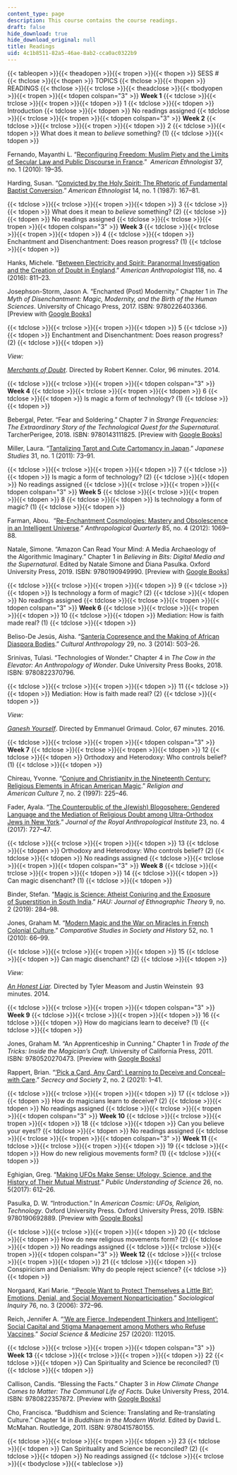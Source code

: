 ```yaml
---
content_type: page
description: This course contains the course readings.
draft: false
hide_download: true
hide_download_original: null
title: Readings
uid: 4c1b8511-82a5-46ae-8ab2-cca0ac0322b9
---
```

{{< tableopen >}}{{< theadopen >}}{{< tropen >}}{{< thopen >}}
SESS #
{{< thclose >}}{{< thopen >}}
TOPICS
{{< thclose >}}{{< thopen >}}
READINGS
{{< thclose >}}{{< trclose >}}{{< theadclose >}}{{< tbodyopen >}}{{< tropen >}}{{< tdopen colspan="3" >}}
**Week 1**
{{< tdclose >}}{{< trclose >}}{{< tropen >}}{{< tdopen >}}
1
{{< tdclose >}}{{< tdopen >}}
Introduction
{{< tdclose >}}{{< tdopen >}}
No readings assigned
{{< tdclose >}}{{< trclose >}}{{< tropen >}}{{< tdopen colspan="3" >}}
**Week 2**
{{< tdclose >}}{{< trclose >}}{{< tropen >}}{{< tdopen >}}
2
{{< tdclose >}}{{< tdopen >}}
What does it mean to *believe* something? (1)
{{< tdclose >}}{{< tdopen >}}

Fernando, Mayanthi L. “[Reconfiguring Freedom: Muslim Piety and the Limits of Secular Law and Public Discourse in France](https://anthrosource.onlinelibrary.wiley.com/doi/full/10.1111/j.1548-1425.2010.01239.x).”  *American Ethnologist* 37, no. 1 (2010): 19–35.

Harding, Susan. “[Convicted by the Holy Spirit: The Rhetoric of Fundamental Baptist Conversion](https://anthrosource.onlinelibrary.wiley.com/doi/10.1525/ae.1987.14.1.02a00100).” *American Ethnologist* 14, no. 1 (1987): 167–81.

{{< tdclose >}}{{< trclose >}}{{< tropen >}}{{< tdopen >}}
3
{{< tdclose >}}{{< tdopen >}}
What does it mean to *believe* something? (2)
{{< tdclose >}}{{< tdopen >}}
No readings assigned
{{< tdclose >}}{{< trclose >}}{{< tropen >}}{{< tdopen colspan="3" >}}
**Week 3**
{{< tdclose >}}{{< trclose >}}{{< tropen >}}{{< tdopen >}}
4
{{< tdclose >}}{{< tdopen >}}
Enchantment and Disenchantment: Does reason progress? (1)
{{< tdclose >}}{{< tdopen >}}

Hanks, Michele. “[Between Electricity and Spirit: Paranormal Investigation and the Creation of Doubt in England](https://anthrosource.onlinelibrary.wiley.com/doi/10.1111/aman.12684).” *American Anthropologist* 118, no. 4 (2016): 811–23.

Josephson-Storm, Jason A. “Enchanted (Post) Modernity.” Chapter 1 in *The Myth of Disenchantment: Magic, Modernity, and the Birth of the Human Sciences*. University of Chicago Press, 2017. ISBN: ‎9780226403366. \[Preview with [Google Books](https://www.google.com/books/edition/The_Myth_of_Disenchantment/j5UtDwAAQBAJ?hl=en&gbpv=1)\]

{{< tdclose >}}{{< trclose >}}{{< tropen >}}{{< tdopen >}}
5
{{< tdclose >}}{{< tdopen >}}
Enchantment and Disenchantment: Does reason progress? (2)
{{< tdclose >}}{{< tdopen >}}

*View:*

[*Merchants of Doubt*](https://www.imdb.com/title/tt3675568/?ref_=fn_al_tt_1). Directed by Robert Kenner. Color, 96 minutes. 2014.

{{< tdclose >}}{{< trclose >}}{{< tropen >}}{{< tdopen colspan="3" >}}
**Week 4**
{{< tdclose >}}{{< trclose >}}{{< tropen >}}{{< tdopen >}}
6
{{< tdclose >}}{{< tdopen >}}
Is magic a form of technology? (1)
{{< tdclose >}}{{< tdopen >}}

Bebergal, Peter. “Fear and Soldering.” Chapter 7 in *Strange Frequencies: The Extraordinary Story of the Technological Quest for the Supernatural.* TarcherPerigee, 2018. ISBN: ‎9780143111825. \[Preview with [Google Books](https://www.google.com/books/edition/Strange_Frequencies/OP5RDwAAQBAJ?hl=en&gbpv=1)\]

Miller, Laura. “[Tantalizing Tarot and Cute Cartomancy in Japan](https://www.tandfonline.com/doi/abs/10.1080/10371397.2011.560659?cookieSet=1).” *Japanese Studies* 31, no. 1 (2011): 73–91.

{{< tdclose >}}{{< trclose >}}{{< tropen >}}{{< tdopen >}}
7
{{< tdclose >}}{{< tdopen >}}
Is magic a form of technology? (2)
{{< tdclose >}}{{< tdopen >}}
No readings assigned
{{< tdclose >}}{{< trclose >}}{{< tropen >}}{{< tdopen colspan="3" >}}
**Week 5**
{{< tdclose >}}{{< trclose >}}{{< tropen >}}{{< tdopen >}}
8
{{< tdclose >}}{{< tdopen >}}
Is technology a form of magic? (1)
{{< tdclose >}}{{< tdopen >}}

Farman, Abou.  “[Re-Enchantment Cosmologies: Mastery and Obsolescence in an Intelligent Universe](https://www.jstor.org/stable/41857290?searchText=abou+farman&searchUri=%2Faction%2FdoBasicSearch%3FQuery%3Dabou%2Bfarman%26so%3Drel&ab_segments=0%2Fbasic_search_gsv2%2Fcontrol&refreqid=fastly-default%3A2532f7c5db1f9b9130b77eda05596d3b&seq=1).” *Anthropological Quarterly* 85, no. 4 (2012): 1069–88.

Natale, Simone. “Amazon Can Read Your Mind: A Media Archaeology of the Algorithmic Imaginary.” Chapter 1 in *Believing in Bits: Digital Media and the Supernatural*. Edited by Natale Simone and Diana Pasulka. Oxford University Press, 2019. ISBN: ‎9780190949990. \[Preview with [Google Books](https://www.google.com/books/edition/Believing_in_Bits/eDGoDwAAQBAJ?hl=en&gbpv=1)\]

{{< tdclose >}}{{< trclose >}}{{< tropen >}}{{< tdopen >}}
9
{{< tdclose >}}{{< tdopen >}}
Is technology a form of magic? (2)
{{< tdclose >}}{{< tdopen >}}
No readings assigned
{{< tdclose >}}{{< trclose >}}{{< tropen >}}{{< tdopen colspan="3" >}}
**Week 6**
{{< tdclose >}}{{< trclose >}}{{< tropen >}}{{< tdopen >}}
10
{{< tdclose >}}{{< tdopen >}}
Mediation: How is faith made real? (1)
{{< tdclose >}}{{< tdopen >}}

Beliso-De Jesús, Aisha. “[Santería Copresence and the Making of African Diaspora Bodies](https://journal.culanth.org/index.php/ca/article/view/ca29.3.04).” *Cultural Anthropology* 29, no. 3 (2014): 503–26.

Srinivas, Tulasi. “Technologies of Wonder.” Chapter 4 in *The Cow in the Elevator: An Anthropology of Wonder*. Duke University Press Books, 2018. ISBN: ‎9780822370796.

{{< tdclose >}}{{< trclose >}}{{< tropen >}}{{< tdopen >}}
11
{{< tdclose >}}{{< tdopen >}}
Mediation: How is faith made real? (2)
{{< tdclose >}}{{< tdopen >}}

*View:*

[*Ganesh Yourself*](https://www.imdb.com/title/tt5573802/?ref_=nv_sr_srsg_0). Directed by Emmanuel Grimaud. Color, 67 minutes. 2016.

{{< tdclose >}}{{< trclose >}}{{< tropen >}}{{< tdopen colspan="3" >}}
**Week 7**
{{< tdclose >}}{{< trclose >}}{{< tropen >}}{{< tdopen >}}
12
{{< tdclose >}}{{< tdopen >}}
Orthodoxy and Heterodoxy: Who controls belief? (1)
{{< tdclose >}}{{< tdopen >}}

Chireau, Yvonne. “[Conjure and Christianity in the Nineteenth Century: Religious Elements in African American Magic](https://www.cambridge.org/core/journals/religion-and-american-culture/article/abs/conjure-and-christianity-in-the-nineteenth-century-religious-elements-in-african-american-magic/4EA31D87FF0CB9BC7DAA0CE58E220D8C#).” *Religion and American* *Culture* 7, no. 2 (1997): 225–46.

Fader, Ayala. “[The Counterpublic of the J(ewish) Blogosphere: Gendered Language and the Mediation of Religious Doubt among Ultra-Orthodox Jews in New York](https://rai.onlinelibrary.wiley.com/doi/10.1111/1467-9655.12697).” *Journal of the Royal Anthropological Institute* 23, no. 4 (2017): 727–47.

{{< tdclose >}}{{< trclose >}}{{< tropen >}}{{< tdopen >}}
13
{{< tdclose >}}{{< tdopen >}}
Orthodoxy and Heterodoxy: Who controls belief? (2)
{{< tdclose >}}{{< tdopen >}}
No readings assigned
{{< tdclose >}}{{< trclose >}}{{< tropen >}}{{< tdopen colspan="3" >}}
**Week 8**
{{< tdclose >}}{{< trclose >}}{{< tropen >}}{{< tdopen >}}
14
{{< tdclose >}}{{< tdopen >}}
Can magic disenchant? (1)
{{< tdclose >}}{{< tdopen >}}

Binder, Stefan. “[Magic is Science: Atheist Conjuring and the Exposure of Superstition in South India](https://www.journals.uchicago.edu/doi/abs/10.1086/705467?cookieSet=1).” *HAU: Journal of Ethnographic Theor*y 9, no. 2 (2019): 284–98.

Jones, Graham M. “[Modern Magic and the War on Miracles in French](https://www.cambridge.org/core/journals/comparative-studies-in-society-and-history/article/modern-magic-and-the-war-on-miracles-in-french-colonial-culture/1A328B6DB2FCFC71D9756C675228ED0A)             
[Colonial Culture](https://www.cambridge.org/core/journals/comparative-studies-in-society-and-history/article/modern-magic-and-the-war-on-miracles-in-french-colonial-culture/1A328B6DB2FCFC71D9756C675228ED0A).” *Comparative Studies in Society and History* 52, no. 1 (2010): 66–99.

{{< tdclose >}}{{< trclose >}}{{< tropen >}}{{< tdopen >}}
15
{{< tdclose >}}{{< tdopen >}}
Can magic disenchant? (2)
{{< tdclose >}}{{< tdopen >}}

*View:*

[*An Honest Liar*](https://www.imdb.com/title/tt2246565/?ref_=fn_al_tt_1)*.* Directed by Tyler Measom and Justin Weinstein  93 minutes. 2014. 

{{< tdclose >}}{{< trclose >}}{{< tropen >}}{{< tdopen colspan="3" >}}
**Week 9**
{{< tdclose >}}{{< trclose >}}{{< tropen >}}{{< tdopen >}}
16
{{< tdclose >}}{{< tdopen >}}
How do magicians learn to deceive? (1)
{{< tdclose >}}{{< tdopen >}}

Jones, Graham M. “An Apprenticeship in Cunning.” Chapter 1 in *Trade of the Tricks: Inside the Magician’s Craft*. University of California Press, 2011. ISBN: ‎9780520270473. \[Preview with [Google Books](https://www.google.com/books/edition/Trade_of_the_Tricks/KakwDwAAQBAJ?hl=en&gbpv=1)\]

Rappert, Brian. “[‘Pick a Card, Any Card’: Learning to Deceive and Conceal–with Care](https://scholarworks.sjsu.edu/secrecyandsociety/vol2/iss2/8/).” *Secrecy and Society* 2, no. 2 (2021): 1–41.

{{< tdclose >}}{{< trclose >}}{{< tropen >}}{{< tdopen >}}
17
{{< tdclose >}}{{< tdopen >}}
How do magicians learn to deceive? (2)
{{< tdclose >}}{{< tdopen >}}
No readings assigned
{{< tdclose >}}{{< trclose >}}{{< tropen >}}{{< tdopen colspan="3" >}}
**Week 10**
{{< tdclose >}}{{< trclose >}}{{< tropen >}}{{< tdopen >}}
18
{{< tdclose >}}{{< tdopen >}}
Can you believe your eyes!?
{{< tdclose >}}{{< tdopen >}}
No readings assigned
{{< tdclose >}}{{< trclose >}}{{< tropen >}}{{< tdopen colspan="3" >}}
**Week 11**
{{< tdclose >}}{{< trclose >}}{{< tropen >}}{{< tdopen >}}
19
{{< tdclose >}}{{< tdopen >}}
How do new religious movements form? (1)
{{< tdclose >}}{{< tdopen >}}

Eghigian, Greg. “[Making UFOs Make Sense: Ufology, Science, and the History of Their Mutual Mistrust](https://journals.sagepub.com/doi/10.1177/0963662515617706).” *Public Understanding of Science* 26, no. 5(2017): 612–26.

Pasulka, D. W. “Introduction.” In *American Cosmic: UFOs, Religion, Technology*. Oxford University Press. Oxford University Press, 2019. ISBN: ‎9780190692889. \[Preview with [Google Books](https://www.google.com/books/edition/American_Cosmic/ZRmEDwAAQBAJ?hl=en&gbpv=1)\]

{{< tdclose >}}{{< trclose >}}{{< tropen >}}{{< tdopen >}}
20
{{< tdclose >}}{{< tdopen >}}
How do new religious movements form? (2)
{{< tdclose >}}{{< tdopen >}}
No readings assigned
{{< tdclose >}}{{< trclose >}}{{< tropen >}}{{< tdopen colspan="3" >}}
**Week 12**
{{< tdclose >}}{{< trclose >}}{{< tropen >}}{{< tdopen >}}
21
{{< tdclose >}}{{< tdopen >}}
Conspiricism and Denialism: Why do people reject science?
{{< tdclose >}}{{< tdopen >}}

Norgaard, Kari Marie. “[‘People Want to Protect Themselves a Little Bit’: Emotions, Denial, and Social Movement Nonparticipation](https://onlinelibrary.wiley.com/doi/full/10.1111/j.1475-682X.2006.00160.x).” *Sociological Inquiry* 76, no. 3 (2006): 372–96.

Reich, Jennifer A. “[‘We are Fierce, Independent Thinkers and Intelligent’: Social Capital and Stigma Management among Mothers who Refuse Vaccines](https://pubmed.ncbi.nlm.nih.gov/30442504/).” *Social Science & Medicine* 257 (2020): 112015.

{{< tdclose >}}{{< trclose >}}{{< tropen >}}{{< tdopen colspan="3" >}}
**Week 13**
{{< tdclose >}}{{< trclose >}}{{< tropen >}}{{< tdopen >}}
22
{{< tdclose >}}{{< tdopen >}}
Can Spirituality and Science be reconciled? (1)
{{< tdclose >}}{{< tdopen >}}

Callison, Candis. “Blessing the Facts.” Chapter 3 in *How Climate Change Comes to Matter: The Communal Life of Facts*. Duke University Press, 2014. ISBN: ‎9780822357872. \[Preview with [Google Books](https://www.google.com/books/edition/How_Climate_Change_Comes_to_Matter/G52iBgAAQBAJ?hl=en&gbpv=1)\]

Cho, Francisca. “Buddhism and Science: Translating and Re-translating Culture.” Chapter 14 in *Buddhism in the Modern World*. Edited by David L. McMahan. Routledge, 2011. ISBN: ‎9780415780155.

{{< tdclose >}}{{< trclose >}}{{< tropen >}}{{< tdopen >}}
23
{{< tdclose >}}{{< tdopen >}}
Can Spirituality and Science be reconciled? (2)
{{< tdclose >}}{{< tdopen >}}
No readings assigned
{{< tdclose >}}{{< trclose >}}{{< tbodyclose >}}{{< tableclose >}}
